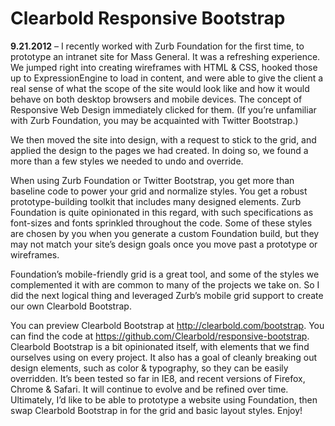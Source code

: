 Clearbold Responsive Bootstrap
====================

**9.21.2012** &ndash; I recently worked with Zurb Foundation for the first time, to prototype an intranet site for Mass General. It was a refreshing experience. We jumped right into creating wireframes with HTML & CSS, hooked those up to ExpressionEngine to load in content, and were able to give the client a real sense of what the scope of the site would look like and how it would behave on both desktop browsers and mobile devices. The concept of Responsive Web Design immediately clicked for them. (If you’re unfamiliar with Zurb Foundation, you may be acquainted with Twitter Bootstrap.)

We then moved the site into design, with a request to stick to the grid, and applied the design to the pages we had created. In doing so, we found a more than a few styles we needed to undo and override.

When using Zurb Foundation or Twitter Bootstrap, you get more than baseline code to power your grid and normalize styles. You get a robust prototype-building toolkit that includes many designed elements. Zurb Foundation is quite opinionated in this regard, with such specifications as font-sizes and fonts sprinkled throughout the code. Some of these styles are chosen by you when you generate a custom Foundation build, but they may not match your site’s design goals once you move past a prototype or wireframes.

Foundation’s mobile-friendly grid is a great tool, and some of the styles we complemented it with are common to many of the projects we take on. So I did the next logical thing and leveraged Zurb’s mobile grid support to create our own Clearbold Bootstrap.

You can preview Clearbold Bootstrap at http://clearbold.com/bootstrap. You can find the code at https://github.com/Clearbold/responsive-bootstrap. Clearbold Bootstrap is a bit opinionated itself, with elements that we find ourselves using on every project. It also has a goal of cleanly breaking out design elements, such as color & typography, so they can be easily overridden. It’s been tested so far in IE8, and recent versions of Firefox, Chrome & Safari. It will continue to evolve and be refined over time. Ultimately, I’d like to be able to prototype a website using Foundation, then swap Clearbold Bootstrap in for the grid and basic layout styles. Enjoy!